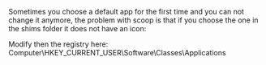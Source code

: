
Sometimes you choose a default app for the first time and you can not change it anymore, the problem with scoop is that if you choose the one in the shims folder it does not have an icon:

Modify then the registry here:
Computer\HKEY_CURRENT_USER\Software\Classes\Applications